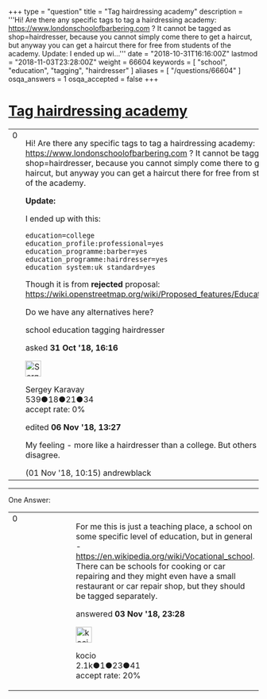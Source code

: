 +++
type = "question"
title = "Tag hairdressing academy"
description = '''Hi! Are there any specific tags to tag a hairdressing academy: https://www.londonschoolofbarbering.com ? It cannot be tagged as shop=hairdresser, because you cannot simply come there to get a haircut, but anyway you can get a haircut there for free from students of the academy. Update: I ended up wi...'''
date = "2018-10-31T16:16:00Z"
lastmod = "2018-11-03T23:28:00Z"
weight = 66604
keywords = [ "school", "education", "tagging", "hairdresser" ]
aliases = [ "/questions/66604" ]
osqa_answers = 1
osqa_accepted = false
+++

<div class="headNormal">

# [Tag hairdressing academy](/questions/66604/tag-hairdressing-academy)

</div>

<div id="main-body">

<div id="askform">

<table id="question-table" style="width:100%;">
<colgroup>
<col style="width: 50%" />
<col style="width: 50%" />
</colgroup>
<tbody>
<tr>
<td style="width: 30px; vertical-align: top"><div class="vote-buttons">
<span id="post-66604-upvote" class="ajax-command post-vote up" rel="nofollow" title="I like this post (click again to cancel)"> </span>
<div id="post-66604-score" class="post-score" title="current number of votes">
0
</div>
<span id="post-66604-downvote" class="ajax-command post-vote down" rel="nofollow" title="I dont like this post (click again to cancel)"> </span> <span id="favorite-mark" class="ajax-command favorite-mark" rel="nofollow" title="mark/unmark this question as favorite (click again to cancel)"> </span>
<div id="favorite-count" class="favorite-count">
&#10;</div>
</div></td>
<td><div id="item-right">
<div class="question-body">
<p>Hi! Are there any specific tags to tag a hairdressing academy: <a href="https://www.londonschoolofbarbering.com">https://www.londonschoolofbarbering.com</a> ? It cannot be tagged as shop=hairdresser, because you cannot simply come there to get a haircut, but anyway you can get a haircut there for free from students of the academy.</p>
<p><strong>Update:</strong></p>
<p>I ended up with this:</p>
<pre><code>education=college
education_profile:professional=yes
education_programme:barber=yes
education_programme:hairdresser=yes
education_system:uk_standard=yes</code></pre>
<p>Though it is from <strong>rejected</strong> proposal: <a href="https://wiki.openstreetmap.org/wiki/Proposed_features/Education_2.0">https://wiki.openstreetmap.org/wiki/Proposed_features/Education_2.0</a></p>
<p>Do we have any alternatives here?</p>
</div>
<div id="question-tags" class="tags-container tags">
<span class="post-tag tag-link-school" rel="tag" title="see questions tagged &#39;school&#39;">school</span> <span class="post-tag tag-link-education" rel="tag" title="see questions tagged &#39;education&#39;">education</span> <span class="post-tag tag-link-tagging" rel="tag" title="see questions tagged &#39;tagging&#39;">tagging</span> <span class="post-tag tag-link-hairdresser" rel="tag" title="see questions tagged &#39;hairdresser&#39;">hairdresser</span>
</div>
<div id="question-controls" class="post-controls">
&#10;</div>
<div class="post-update-info-container">
<div class="post-update-info post-update-info-user">
<p>asked <strong>31 Oct '18, 16:16</strong></p>
<img src="https://secure.gravatar.com/avatar/7beec6d85fed7bf5255d6657d7609ad0?s=32&amp;d=identicon&amp;r=g" class="gravatar" width="32" height="32" alt="Sergey%20Karavay&#39;s gravatar image" />
<p><span>Sergey Karavay</span><br />
<span class="score" title="539 reputation points">539</span><span title="18 badges"><span class="badge1">●</span><span class="badgecount">18</span></span><span title="21 badges"><span class="silver">●</span><span class="badgecount">21</span></span><span title="34 badges"><span class="bronze">●</span><span class="badgecount">34</span></span><br />
<span class="accept_rate" title="Rate of the user&#39;s accepted answers">accept rate:</span> <span title="Sergey Karavay has no accepted answers">0%</span></p>
</div>
<div class="post-update-info post-update-info-edited">
<p><span> edited <strong>06 Nov '18, 13:27</strong> </span></p>
</div>
</div>
<div id="comments-container-66604" class="comments-container">
<span id="66608"></span>
<div id="comment-66608" class="comment">
<div id="post-66608-score" class="comment-score">
&#10;</div>
<div class="comment-text">
<p>My feeling - more like a hairdresser than a college. But others may disagree.</p>
</div>
<div id="comment-66608-info" class="comment-info">
<span class="comment-age">(01 Nov '18, 10:15)</span> <span class="comment-user userinfo">andrewblack</span>
</div>
</div>
</div>
<div id="comment-tools-66604" class="comment-tools">
&#10;</div>
<div class="clear">
&#10;</div>
<div id="comment-66604-form-container" class="comment-form-container">
&#10;</div>
<div class="clear">
&#10;</div>
</div></td>
</tr>
</tbody>
</table>

------------------------------------------------------------------------

<div class="tabBar">

<span id="sort-top"></span>

<div class="headQuestions">

One Answer:

</div>

</div>

<span id="66645"></span>

<div id="answer-container-66645" class="answer">

<table style="width:100%;">
<colgroup>
<col style="width: 50%" />
<col style="width: 50%" />
</colgroup>
<tbody>
<tr>
<td style="width: 30px; vertical-align: top"><div class="vote-buttons">
<span id="post-66645-upvote" class="ajax-command post-vote up" rel="nofollow" title="I like this post (click again to cancel)"> </span>
<div id="post-66645-score" class="post-score" title="current number of votes">
0
</div>
<span id="post-66645-downvote" class="ajax-command post-vote down" rel="nofollow" title="I dont like this post (click again to cancel)"> </span>
</div></td>
<td><div class="item-right">
<div class="answer-body">
<p>For me this is just a teaching place, a school on some specific level of education, but in general - <a href="https://en.wikipedia.org/wiki/Vocational_school">https://en.wikipedia.org/wiki/Vocational_school</a>. There can be schools for cooking or car repairing and they might even have a small restaurant or car repair shop, but they should be tagged separately.</p>
</div>
<div class="answer-controls post-controls">
&#10;</div>
<div class="post-update-info-container">
<div class="post-update-info post-update-info-user">
<p>answered <strong>03 Nov '18, 23:28</strong></p>
<img src="https://secure.gravatar.com/avatar/e228dd20b7da2a6c8f559e2118ce08d3?s=32&amp;d=identicon&amp;r=g" class="gravatar" width="32" height="32" alt="kocio&#39;s gravatar image" />
<p><span>kocio</span><br />
<span class="score" title="2054 reputation points"><span>2.1k</span></span><span title="1 badges"><span class="badge1">●</span><span class="badgecount">1</span></span><span title="23 badges"><span class="silver">●</span><span class="badgecount">23</span></span><span title="41 badges"><span class="bronze">●</span><span class="badgecount">41</span></span><br />
<span class="accept_rate" title="Rate of the user&#39;s accepted answers">accept rate:</span> <span title="kocio has 14 accepted answers">20%</span></p>
</div>
</div>
<div id="comments-container-66645" class="comments-container">
&#10;</div>
<div id="comment-tools-66645" class="comment-tools">
&#10;</div>
<div class="clear">
&#10;</div>
<div id="comment-66645-form-container" class="comment-form-container">
&#10;</div>
<div class="clear">
&#10;</div>
</div></td>
</tr>
</tbody>
</table>

</div>

<div class="paginator-container-left">

</div>

</div>

</div>

